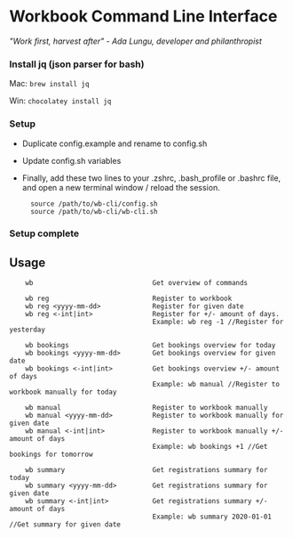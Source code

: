 # Workbook Command Line Interface

_"Work first, harvest after" - Ada Lungu, developer and philanthropist_

### Install jq (json parser for bash)

Mac: `brew install jq`

Win: `chocolatey install jq`

### Setup

- Duplicate config.example and rename to config.sh
- Update config.sh variables
- Finally, add these two lines to your .zshrc, .bash_profile or .bashrc file, and open a new terminal window / reload the session.

        source /path/to/wb-cli/config.sh
        source /path/to/wb-cli/wb-cli.sh

### Setup complete

## Usage

        wb                              Get overview of commands

        wb reg                          Register to workbook
        wb reg <yyyy-mm-dd>             Register for given date
        wb reg <-int|int>               Register for +/- amount of days.
                                        Example: wb reg -1 //Register for yesterday

        wb bookings                     Get bookings overview for today
        wb bookings <yyyy-mm-dd>        Get bookings overview for given date
        wb bookings <-int|int>          Get bookings overview +/- amount of days
                                        Example: wb manual //Register to workbook manually for today

        wb manual                       Register to workbook manually
        wb manual <yyyy-mm-dd>          Register to workbook manually for given date
        wb manual <-int|int>            Register to workbook manually +/- amount of days
                                        Example: wb bookings +1 //Get bookings for tomorrow

        wb summary                      Get registrations summary for today
        wb summary <yyyy-mm-dd>         Get registrations summary for given date
        wb summary <-int|int>           Get registrations summary +/- amount of days
                                        Example: wb summary 2020-01-01 //Get summary for given date
